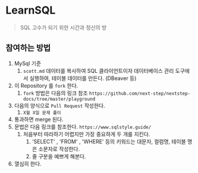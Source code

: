 # LearnSQL

> SQL 고수가 되기 위한 시간과 정신의 방

## 참여하는 방법
1. MySql 기준
   1. `scott.md` 데이터를 복사하여  SQL 클라이언트이자 데이터베이스 관리 도구에서 실행하여, 테이블 데이터를 만든다. (DBeaver 등)
2. 이 Repository 를 `fork` 한다.
   1. `fork` 방법은 다음의 링크 참조 `https://github.com/next-step/nextstep-docs/tree/master/playground`
3. 다음의 양식으로 `Pull Request` 작성한다.
   1. `X월 X일 문제 풀이`
4. 통과하면 merge 된다.
5. 문법은 다음 링크를 참조한다. `https://www.sqlstyle.guide/`
   1. 처음부터 따라하기 어렵지만 가장 중요하게 두 개를 지킨다.
      1. 'SELECT' , 'FROM' , 'WHERE' 등의 키워드는 대문자, 컬럼명, 테이블 명은 소문자로 작성한다.
      2. 줄 구분을 예쁘게 해본다.
6. 열심히 한다.
